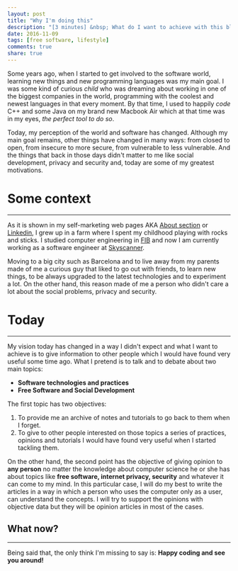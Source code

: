 ```yaml
---
layout: post
title: "Why I'm doing this"
description: "[3 minutes] &nbsp; What do I want to achieve with this blog"
date: 2016-11-09
tags: [free software, lifestyle]
comments: true
share: true
---
```


Some years ago, when I started to get involved to the software world, learning new things and new programming languages was my main goal. I was some kind of curious *child* who was dreaming about working in one of the biggest companies in the world, programming with the coolest and newest languages in that every moment. By that time, I used to happily *code* C++ and some Java on my brand new Macbook Air which at that time was in my eyes, *the perfect tool to do so*.

Today, my perception of the world and software has changed. Although my main goal remains, other things have changed in many ways: from closed to open, from insecure to more secure, from vulnerable to less vulnerable. And the things that back in those days didn't matter to me like social development, privacy and security and, today are some of my greatest motivations.

# Some context

---

As it is shown in my self-marketing web pages AKA [About section](/about/) or [Linkedin](https://www.linkedin.com/in/joanvilacunat), I grew up in a farm where I spent my childhood playing with rocks and sticks. I studied computer engineering in [FIB](http://www.fib.upc.edu) and now I am currently working as a software engineer at [Skyscanner](https://www.skyscanner.net).

Moving to a big city such as Barcelona and to live away from my parents made of me a curious guy that liked to go out with friends, to learn new things, to be always upgraded to the latest technologies and to experiment a lot. On the other hand, this reason made of me a person who didn't care a lot about the social problems, privacy and security.

# Today

---

My vision today has changed in a way I didn't expect and what I want to achieve is to give information to other people which I would have found very useful some time ago. What I pretend is to talk and to debate about two main topics:

- **Software technologies and practices**
- **Free Software and Social Development**

The first topic has two objectives:
1. To provide me an archive of notes and tutorials to go back to them when I forget.
2. To give to other people interested on those topics a series of practices, opinions and tutorials I would have found very useful when I started tackling them.

On the other hand, the second point has the objective of giving opinion to **any person** no matter the knowledge about computer science he or she has about topics like **free software, internet privacy, security** and whatever it can come to my mind. In this particular case, I will do my best to write the articles in a way in which a person who uses the computer only as a user, can understand the concepts. I will try to support the opinions with objective data but they will be opinion articles in most of the cases.



## What now?

---

Being said that, the only think I'm missing to say is: **Happy coding and see you around!**

